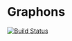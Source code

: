 # Graphons

[![Build Status](https://travis-ci.org/madeleineudell/Graphons.jl.svg?branch=master)](https://travis-ci.org/madeleineudell/Graphons.jl)
